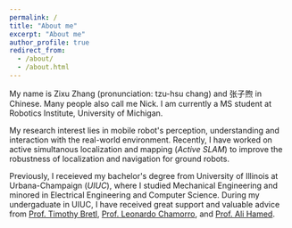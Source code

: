 ```yaml
---
permalink: /
title: "About me"
excerpt: "About me"
author_profile: true
redirect_from: 
  - /about/
  - /about.html
---
```


My name is Zixu Zhang (pronunciation: tzu-hsu chang) and 张子煦 in Chinese. Many people also call me Nick. I am currently a MS student at Robotics Institute, University of Michigan. 

My research interest lies in mobile robot's perception, understanding and interaction with the real-world environment. Recently, I have worked on active simultanous localization and mapping (*Active SLAM*) to improve the robustness of localization and navigation for ground robots.

Previously, I receieved my bachelor's degree from University of Illinois at Urbana-Champaign (*UIUC*), where I studied Mechanical Engineering and minored in Electrical Engineering and Computer Science. During my undergaduate in UIUC, I have received great support and valuable advice from [Prof. Timothy Bretl](http://bretl.csl.illinois.edu/people/), [Prof. Leonardo Chamorro](http://chamorro.mechse.illinois.edu/index.htm), and [Prof. Ali Hamed](https://muse.union.edu/hameda/). 
